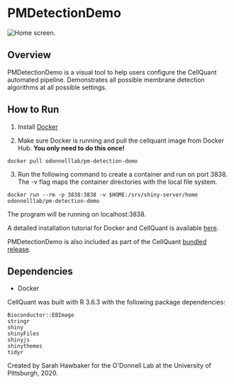 # PMDetectionDemo

![Home screen.](../assets/pm-mixed.png)

## Overview
PMDetectionDemo is a visual tool to help users configure the CellQuant automated pipeline.  Demonstrates all possible membrane detection algorithms at all possible settings. 

## How to Run

1.  Install [Docker](https://www.docker.com/products/docker-desktop)

2.  Make sure Docker is running and pull the cellquant image from Docker Hub.  **You only need to do this once!**

`docker pull odonnelllab/pm-detection-demo`

3.  Run the following command to create a container and run on port 3838.  The -v flag maps the container directories with the local file system.

`docker run --rm -p 3838:3838 -v $HOME:/srv/shiny-server/home odonnelllab/pm-detection-demo`

The program will be running on localhost:3838.

A detailed installation tutorial for Docker and CellQuant is available [here](Tutorial/CellQuant-Installation-Instructions.pdf).


PMDetectionDemo is also included as part of the CellQuant [bundled release](https://github.com/sah129/CellQuant/releases/).


## Dependencies
* Docker

CellQuant was built with R 3.6.3 with the following package dependencies: 
```
Bioconductor::EBImage
stringr
shiny
shinyFiles
shinyjs
shinythemes
tidyr
```
 
Created by Sarah Hawbaker for the O'Donnell Lab at the University of Pittsburgh, 2020.
